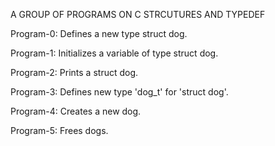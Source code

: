 A GROUP OF PROGRAMS ON C STRCUTURES AND TYPEDEF

Program-0: Defines a new type struct dog.

Program-1: Initializes a variable of type struct dog.

Program-2: Prints a struct dog.

Program-3: Defines new type 'dog_t' for 'struct dog'.

Program-4: Creates a new dog.

Program-5: Frees dogs.
